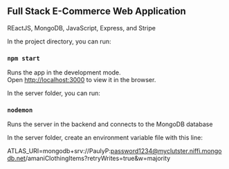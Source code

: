 ## Full Stack E-Commerce Web Application

REactJS, MongoDB, JavaScript, Express, and Stripe

In the project directory, you can run:

### `npm start`

Runs the app in the development mode.<br />
Open [http://localhost:3000](http://localhost:3000) to view it in the browser.

In the server folder, you can run:

### `nodemon`

Runs the server in the backend and connects to the MongoDB database

In the server folder, create an environment variable file with this line:

ATLAS_URI=mongodb+srv://PaulyP:password1234@myclutster.niffi.mongodb.net/amaniClothingItems?retryWrites=true&w=majority




